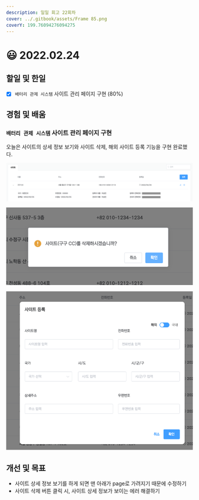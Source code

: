 ```yaml
---
description: 일일 회고 22회차
cover: ../.gitbook/assets/Frame 85.png
coverY: 199.76094276094275
---
```


# 😃 2022.02.24

## 할일 및 한일

* [x] `배터리 관제 시스템` 사이트 관리 페이지 구현 (80%)

## 경험 및 배움

### `배터리 관제 시스템` 사이트 관리 페이지 구현

오늘은 사이트의 상세 정보 보기와 사이트 삭제, 해외 사이트 등록 기능을 구현 완료했다.

![사이트 상세 정보 보기](<../.gitbook/assets/Screen Shot 2022-02-25 at 6.51.39 PM.png>)



![사이트 삭제](<../.gitbook/assets/image (4) (1) (1) (1).png>)



![해외 사이트 등록](<../.gitbook/assets/image (2) (1) (1) (2).png>)

## 개선 및 목표

* 사이트 상세 정보 보기를 하게 되면 맨 아래가 page로 가려지기 때문에 수정하기
* 사이트 삭제 버튼 클릭 시, 사이트 상세 정보가 보이는 에러 해결하기

